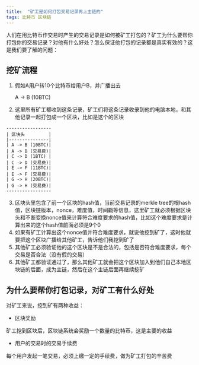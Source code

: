 ```yaml
---
title:  "矿工是如何打包交易记录再上主链的"
tags: 比特币 区块链
---
```


人们在用比特币作交易时产生的交易记录是如何被矿工打包的？矿工为什么要帮你打包你的交易记录？对他有什么好处？怎么保证他打包的记录都是真实有效的？这是我们要了解的问题：

## 挖矿流程

1. 假如A用户转10个比特币给用户B，并广播出去

    A -> B (10BTC)

2. 这里所有矿工都收到这条记录，矿工们将这条记录收录到他的电脑本地，和其他记录一起打包成一个区块，比如是这个的区块

```
-----------------
| 区块头         |
|---------------|
| A -> B (10BTC)|
| A -> B (交易费)|
| C -> D (1BTC) |
| C -> D (交易费)|
| E -> F (11BTC)|
| E -> F (交易费)|
| G -> H (20BTC)|
| G -> H (交易费)|
-----------------
```

3. 区块头里包含了前一个区块的hash值，当前交易记录的merkle tree的根hash值，区块链版本，nonce，难度值，时间戳等信息，这里矿工就必须根据区块头和不断变换nonce值来计算符合难度要求的hash值，比如这个难度要求是计算出来的这个hash值前面必须是9个0
4. 如果有矿工计算出这个nonce值并符合难度要求，就说他挖到矿了，这时他就要把这个区块广播给其他矿工，告诉他们我挖到矿了
5. 其他矿工必须验证他的这个区块是不是合法的，包括是否符合难度要求，每个交易是否合法（没有假的交易）
6. 其他矿工都验证通过了，那么其他矿工就会把这个区块加入到他们自己本地区块链的后面，成为主链，然后在这个主链后面再继续挖矿

## 为什么要帮你打包记录，对矿工有什么好处

对矿工来说，挖到矿有两种收益：
* 区块奖励

矿工挖到区块后，区块链系统会奖励一个数量的比特币，这是主要的收益

* 用户的交易时的交易手续费
  
每个用户发起一笔交易，必须上缴一定的手续费，做为矿工打包的辛苦费


